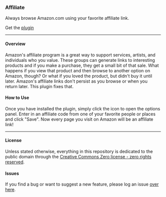 ### Affiliate

Always browse Amazon.com using your favorite affiliate link.

Get the [plugin](https://chrome.google.com/webstore/detail/cocnpjpfjffplaajphbgkhjlcmhdokkh)

- - - - -

#### Overview

Amazon's affiliate program is a great way to support services, artists, and individuals who you value. These groups can generate links to interesting products and if you make a purchase, they get a small bit of that sale. What happens if you view that product and then browse to another option on Amazon, though? Or what if you loved the product, but didn't buy it until later. Amazon's affiliate links don't persist as you browse or when you return later. This plugin fixes that.

#### How to Use

Once you have installed the plugin, simply click the icon to open the options panel. Enter in an affiliate code from one of your favorite people or places and click "Save". Now every page you visit on Amazon will be an affiliate link!

- - - - -

#### License

Unless stated otherwise, everything in this repository is dedicated to the public domain through the [Creative Commons Zero license - zero rights reserved](http://creativecommons.org/publicdomain/zero/1.0/).

#### Issues

If you find a bug or want to suggest a new feature, please log an issue [over here](https://github.com/jamestomasino/affiliate_plugin/issues).
